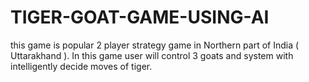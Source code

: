 # TIGER-GOAT-GAME-USING-AI
this game is popular 2 player strategy game in Northern part of India ( Uttarakhand ). In this game user will control 3 goats and system with intelligently decide moves of tiger. 
